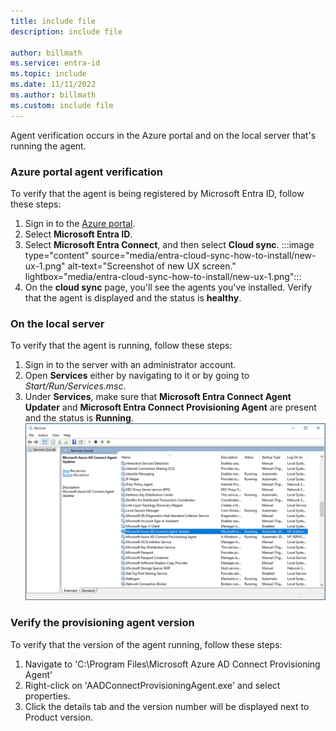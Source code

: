 ```yaml
---
title: include file
description: include file

author: billmath
ms.service: entra-id
ms.topic: include
ms.date: 11/11/2022
ms.author: billmath
ms.custom: include file
---
```


Agent verification occurs in the Azure portal and on the local server that's running the agent.

### Azure portal agent verification

To verify that the agent is being registered by Microsoft Entra ID, follow these steps:

 1. Sign in to the [Azure portal](https://portal.azure.com).
 2. Select **Microsoft Entra ID**.
 3. Select **Microsoft Entra Connect**, and then select **Cloud sync**.
     :::image type="content" source="media/entra-cloud-sync-how-to-install/new-ux-1.png" alt-text="Screenshot of new UX screen." lightbox="media/entra-cloud-sync-how-to-install/new-ux-1.png":::
 4. On the **cloud sync** page, you'll see the agents you've installed.  Verify that the agent is displayed and the status is **healthy**.

### On the local server

To verify that the agent is running, follow these steps:

 1. Sign in to the server with an administrator account.
 2. Open **Services** either by navigating to it or by going to *Start/Run/Services.msc*.
 3. Under **Services**, make sure that **Microsoft Entra Connect Agent Updater** and **Microsoft Entra Connect Provisioning Agent** are present and the status is **Running**.
     [![Screenshot that shows the Windows services.](./media/entra-cloud-sync-how-to-verify-installation/windows-services.png)](./media/entra-cloud-sync-how-to-verify-installation/windows-services.png#lightbox)

### Verify the provisioning agent version

To verify that the version of the agent running, follow these steps:

1.  Navigate to 'C:\Program Files\Microsoft Azure AD Connect Provisioning Agent'
2.  Right-click on 'AADConnectProvisioningAgent.exe' and select properties.
3.  Click the details tab and the version number will be displayed next to Product version.
